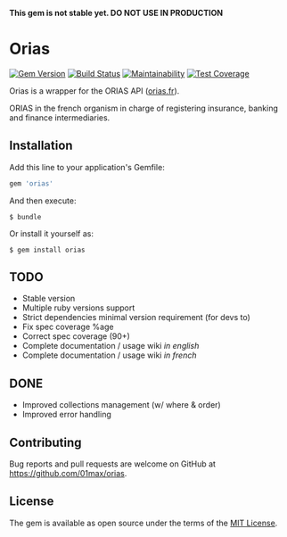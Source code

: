 __This gem is not stable yet. DO NOT USE IN PRODUCTION__


# Orias

[![Gem Version](https://badge.fury.io/rb/orias.svg)](https://badge.fury.io/rb/orias)
[![Build Status](https://travis-ci.org/01max/orias.svg?branch=master)](https://travis-ci.org/01max/orias)
[![Maintainability](https://api.codeclimate.com/v1/badges/634c92245aefc4bba229/maintainability)](https://codeclimate.com/github/01max/orias/maintainability)
[![Test Coverage](https://api.codeclimate.com/v1/badges/634c92245aefc4bba229/test_coverage)](https://codeclimate.com/github/01max/orias/test_coverage)


Orias is a wrapper for the ORIAS API ([orias.fr](https://www.orias.fr/)).


ORIAS in the french organism in charge of registering insurance, banking and finance intermediaries.


## Installation

Add this line to your application's Gemfile:

```ruby
gem 'orias'
```

And then execute:

    $ bundle

Or install it yourself as:

    $ gem install orias


## TODO

- Stable version
- Multiple ruby versions support
- Strict dependencies minimal version requirement (for devs to)
- Fix spec coverage %age
- Correct spec coverage (90+)
- Complete documentation / usage wiki _in english_
- Complete documentation / usage wiki _in french_


## DONE

- Improved collections management (w/ where & order)
- Improved error handling


## Contributing

Bug reports and pull requests are welcome on GitHub at https://github.com/01max/orias.


## License

The gem is available as open source under the terms of the [MIT License](https://opensource.org/licenses/MIT).
